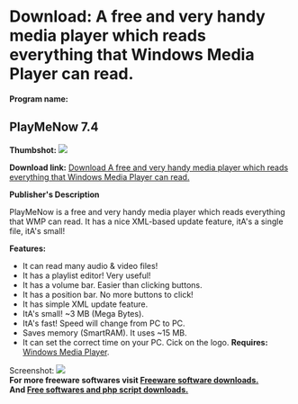 # Download: A free and very handy media player which reads everything that Windows Media Player can read.

**Program name:**

## PlayMeNow 7.4

  
**Thumbshot:** ![](http://www.freewarefiles.com/screenshot/playmenow_md.gif)   
  
**Download link:** [Download A free and very handy media player which reads everything that Windows Media Player can read.](http://freesoftwares.boysofts.com/PlayMeNow_program_19015.html)  
  


**Publisher's Description**  
  


PlayMeNow is a free and very handy media player which reads everything that WMP can read. It has a nice XML-based update feature, itA's a single file, itA's small! 

**Features:**

  * It can read many audio & video files! 
  * It has a playlist editor! Very useful! 
  * It has a volume bar. Easier than clicking buttons. 
  * It has a position bar. No more buttons to click! 
  * It has simple XML update feature. 
  * ItA's small! ~3 MB (Mega Bytes). 
  * ItA's fast! Speed will change from PC to PC. 
  * Saves memory (SmartRAM). It uses ~15 MB. 
  * It can set the correct time on your PC. Cick on the logo. 
**Requires:** [Windows Media Player](http://www.freewarefiles.com/program_6_74_11691.html). 

  
  
Screenshot: ![](http://www.freewarefiles.com/screenshot/playmenow.gif)   
**For more freeware softwares visit [Freeware software downloads.](http://freesoftwares.boysofts.com/)**   
**And [Free softwares and php script downloads.](http://www.boysofts.com/)**

